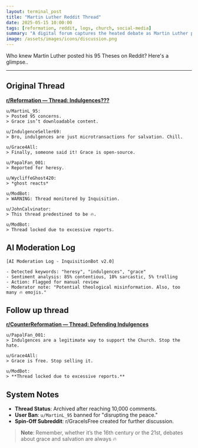 ```yaml
---
layout: terminal_post
title: "Martin Luther Reddit Thread"
date: 2025-05-15 10:00:00
tags: [reformation, reddit, logs, church, social-media]
summary: "A digital forum captures the heated debate as Martin Luther posts his 95 Theses, sparking widespread discussion and controversy."
image: /assets/images/icons/discussion.png
---
```


Who knew Martin Luther posted his 95 Theses on Reddit? Here's a glimpse..

---

## **Original Thread**
**<u>r/Reformation — Thread: Indulgences???</u>**
```log
u/MartinL_95:
> Posted 95 concerns.
> Grace isn’t downloadable content.

u/IndulgenceSeller69:
> Bro, indulgences are just microtransactions for salvation. Chill.

u/Grace4All:
> Finally, someone said it! Grace is open-source.

u/PapalFan_001:
> Reported for heresy.

u/WycliffeGhost420:
> *ghost reacts*

u/ModBot:
> WARNING: Thread monitored by Inquisition.

u/JohnCalvinator:
> This thread predestined to be 🔥.

u/ModBot:
> Thread locked due to excessive reports.
```

## **AI Moderation Log**
```log
[AI Moderation Log - InquisitionBot v2.0]

- Detected keywords: "heresy", "indulgences", "grace"
- Sentiment analysis: 85% contentious, 10% sarcastic, 5% trolling
- Action: Flagged for manual review
- Moderator note: "Potential theological misinformation. Also, too many 🔥 emojis."
```

## **Follow up thread**
**<u>r/CounterReformation — Thread: Defending Indulgences</u>**
```log
u/PapalFan_001:
> Indulgences are a legitimate way to support the Church. Stop the hate.

u/Grace4All:
> Grace is free. Stop selling it.

u/ModBot:
> **Thread locked due to excessive reports.**
```


## **System Notes**
  * **Thread Status**: Archived after reaching 10,000 comments.
  * **User Ban**: `u/MartinL_95` banned for "disrupting the peace."
  * **Spin-Off Subreddit**: r/GraceIsFree created for further discussion.


> **Note**: Remember, whether it’s the 16th century or the 21st, debates about grace and salvation are always 🔥